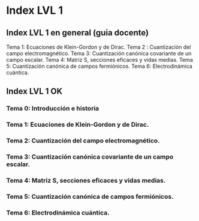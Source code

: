 # Index LVL 1

## Index LVL 1 en general (guia docente)

Tema 1: Ecuaciones de Klein-Gordon y de Dirac.
Tema 2 : Cuantización del campo electromagnético.
Tema 3: Cuantización canónica covariante de un campo escalar.
Tema 4: Matriz S, secciones eficaces y vidas medias.
Tema 5: Cuantización canónica de campos fermiónicos.
Tema 6: Electrodinámica cuántica.

## Index LVL 1 OK

### Tema 0: Introducción e historia
### Tema 1: Ecuaciones de Klein-Gordon y de Dirac.
### Tema 2: Cuantización del campo electromagnético.
### Tema 3: Cuantización canónica covariante de un campo escalar.
### Tema 4: Matriz S, secciones eficaces y vidas medias.
### Tema 5: Cuantización canónica de campos fermiónicos.
### Tema 6: Electrodinámica cuántica.
